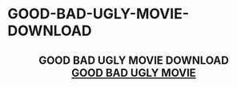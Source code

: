 # GOOD-BAD-UGLY-MOVIE-DOWNLOAD

<h2 align="center">
  GOOD BAD UGLY MOVIE DOWNLOAD<br/>
  <a href="https://google.com/" target="_blank">GOOD BAD UGLY MOVIE</a>
</h2>
